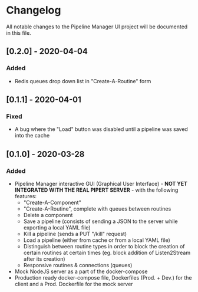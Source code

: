 # Changelog

All notable changes to the Pipeline Manager UI project will be documented in this file.

## [0.2.0] - 2020-04-04

### Added

- Redis queues drop down list in "Create-A-Routine" form

## [0.1.1] - 2020-04-01

### Fixed

- A bug where the "Load" button was disabled until a pipeline was saved into the cache

## [0.1.0] - 2020-03-28

### Added

- Pipeline Manager interactive GUI (Graphical User Interface) - **NOT YET INTEGRATED WITH THE REAL PIPERT SERVER** - with the following features:
	- "Create-A-Component"
	- "Create-A-Routine", complete with queues between routines
	- Delete a component
	- Save a pipeline (consists of sending a JSON to the server while exporting a local YAML file)
	- Kill a pipeline (sends a PUT "/kill" request)
	- Load a pipeline (either from cache or from a local YAML file)
	- Distinguish between routine types in order to block the creation of certain routines at certain times (eg. block addition of Listen2Stream after its creation)
	- Responsive routines & connections (queues)
- Mock NodeJS server as a part of the docker-compose
- Production ready docker-compose file, Dockerfiles (Prod. + Dev.) for the client and a Prod. Dockerfile for the mock server
